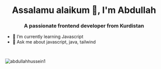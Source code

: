 <h1 align="center">Assalamu alaikum 👋, I'm Abdullah</h1>
<h3 align="center">A passionate frontend developer from Kurdistan</h3>

- 🌱 I’m currently learning Javascript
- 💬 Ask me about javascript, java, tailwind 
<br>
<p><img align="left" src="https://github-readme-stats.vercel.app/api/top-langs?username=abdullahhussein1&show_icons=true&locale=en&layout=compact" alt="abdullahhussein1" /></p>

<!--
**abdullahhussein1/abdullahhussein1** is a ✨ _special_ ✨ repository because its `README.md` (this file) appears on your GitHub profile.

Here are some ideas to get you started:

- 🔭 I’m currently working on ...
- 🌱 I’m currently learning ...
- 👯 I’m looking to collaborate on ...
- 🤔 I’m looking for help with ...
- 💬 Ask me about ...
- 📫 How to reach me: ...
- 😄 Pronouns: ...
- ⚡ Fun fact: ...
-->
